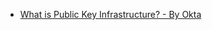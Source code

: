 - [What is Public Key Infrastructure? - By Okta](https://www.okta.com/identity-101/public-key-infrastructure/)
